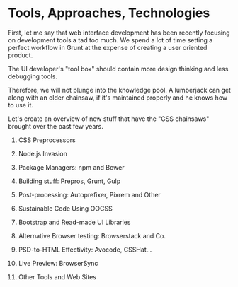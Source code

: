 Tools, Approaches, Technologies
===============================

First, let me say that web interface development has been recently focusing on
development tools a tad too much. We spend a lot of time setting a perfect
workflow in Grunt at the expense of creating a user oriented product.

The UI developer's "tool box" should contain more design thinking and less
debugging tools.

Therefore, we will not plunge into the knowledge pool. A lumberjack can get
along with an older chainsaw, if it's maintained properly and he knows how to
use it.

Let's create an overview of new stuff that have the "CSS chainsaws" brought over
the past few years.

1.  CSS Preprocessors

2.  Node.js Invasion

3.  Package Managers: npm and Bower

4.  Building stuff: Prepros, Grunt, Gulp

5.  Post-processing: Autoprefixer, Pixrem and Other

6.  Sustainable Code Using OOCSS

7.  Bootstrap and Read-made UI Libraries

8.  Alternative Browser testing: Browserstack and Co.

9.  PSD-to-HTML Effectivity: Avocode, CSSHat…

10. Live Preview: BrowserSync

11. Other Tools and Web Sites

